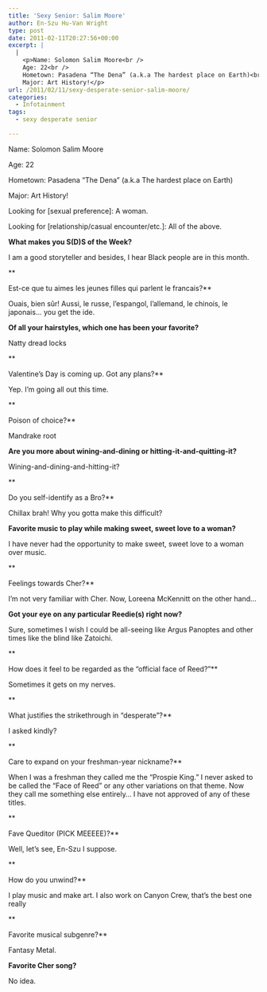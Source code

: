 ```yaml
---
title: 'Sexy Senior: Salim Moore'
author: En-Szu Hu-Van Wright
type: post
date: 2011-02-11T20:27:56+00:00
excerpt: |
  |
    <p>Name: Solomon Salim Moore<br />
    Age: 22<br />
    Hometown: Pasadena “The Dena” (a.k.a The hardest place on Earth)<br />
    Major: Art History!</p>
url: /2011/02/11/sexy-desperate-senior-salim-moore/
categories:
  - Infotainment
tags:
  - sexy desperate senior

---
```

Name: Solomon Salim Moore
  
Age: 22
  
Hometown: Pasadena “The Dena” (a.k.a The hardest place on Earth)
  
Major: Art History!
  
Looking for [sexual preference]: A woman.
  
Looking for [relationship/casual encounter/etc.]: All of the above.

**What makes you S(D)S of the Week?**
  
I am a good storyteller and besides, I hear Black people are in this month.
  
**
  
Est-ce que tu aimes les jeunes filles qui parlent le francais?**
  
Ouais, bien sûr! Aussi, le russe, l’espangol, l’allemand, le chinois, le japonais&#8230; you get the ide.

**Of all your hairstyles, which one has been your favorite?**
  
Natty dread locks
  
**
  
Valentine’s Day is coming up. Got any plans?**
  
Yep. I’m going all out this time.
  
**
  
Poison of choice?**
  
Mandrake root

**Are you more about wining-and-dining or hitting-it-and-quitting-it?**
  
Wining-and-dining-and-hitting-it?
  
**
  
Do you self-identify as a Bro?**
  
Chillax brah! Why you gotta make this difficult?

**Favorite music to play while making sweet, sweet love to a woman?**
  
I have never had the opportunity to make sweet, sweet love to a woman over music.
  
**
  
Feelings towards Cher?**
  
I’m not very familiar with Cher. Now, Loreena McKennitt on the other hand&#8230;

**Got your eye on any particular Reedie(s) right now?**
  
Sure, sometimes I wish I could be all-seeing like Argus Panoptes and other times like the blind like Zatoichi.
  
**
  
How does it feel to be regarded as the “official face of Reed?”**
  
Sometimes it gets on my nerves.
  
**
  
What justifies the strikethrough in “desperate”?**
  
I asked kindly?
  
**
  
Care to expand on your freshman-year nickname?**
  
When I was a freshman they called me the “Prospie King.” I never asked to be called the “Face of Reed” or any other variations on that theme. Now they call me something else entirely&#8230; I have not approved of any of these titles.
  
**
  
Fave Queditor (PICK MEEEEE)?**
  
Well, let’s see, En-Szu I suppose.
  
**
  
How do you unwind?**
  
I play music and make art. I also work on Canyon Crew, that’s the best one really
  
**
  
Favorite musical subgenre?**
  
Fantasy Metal.

**Favorite Cher song?**
  
No idea.